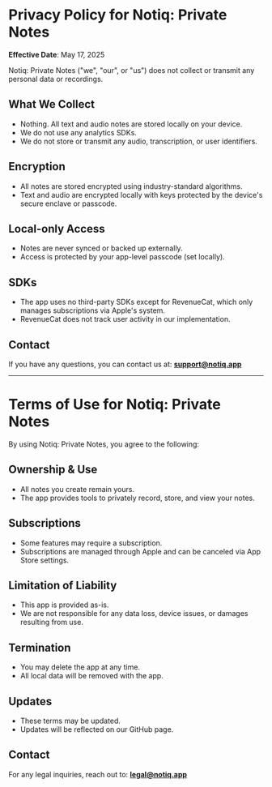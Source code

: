 # Privacy Policy for Notiq: Private Notes

**Effective Date**: May 17, 2025

Notiq: Private Notes ("we", "our", or "us") does not collect or transmit any personal data or recordings.

## What We Collect
- Nothing. All text and audio notes are stored locally on your device.
- We do not use any analytics SDKs.
- We do not store or transmit any audio, transcription, or user identifiers.

## Encryption
- All notes are stored encrypted using industry-standard algorithms.
- Text and audio are encrypted locally with keys protected by the device's secure enclave or passcode.

## Local-only Access
- Notes are never synced or backed up externally.
- Access is protected by your app-level passcode (set locally).

## SDKs
- The app uses no third-party SDKs except for RevenueCat, which only manages subscriptions via Apple's system.
- RevenueCat does not track user activity in our implementation.

## Contact
If you have any questions, you can contact us at: **support@notiq.app**

---

# Terms of Use for Notiq: Private Notes

By using Notiq: Private Notes, you agree to the following:

## Ownership & Use
- All notes you create remain yours.
- The app provides tools to privately record, store, and view your notes.

## Subscriptions
- Some features may require a subscription.
- Subscriptions are managed through Apple and can be canceled via App Store settings.

## Limitation of Liability
- This app is provided as-is.
- We are not responsible for any data loss, device issues, or damages resulting from use.

## Termination
- You may delete the app at any time.
- All local data will be removed with the app.

## Updates
- These terms may be updated.
- Updates will be reflected on our GitHub page.

## Contact
For any legal inquiries, reach out to: **legal@notiq.app**
